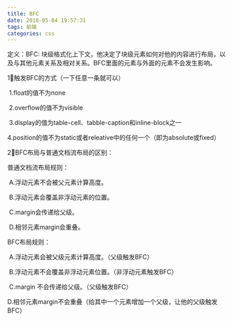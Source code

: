 ```yaml
---
title: BFC
date: 2018-05-04 19:57:31
tags: 前端
categories: css
---
```


定义：BFC:  块级格式化上下文，他决定了块级元素如何对他的内容进行布局，以及与其他元素关系及相对关系。BFC里面的元素与外面的元素不会发生影响。  

1⃣️触发BFC的方式（一下任意一条就可以）

​       1.float的值不为none

​        2.overflow的值不为visible

​        3.display的值为table-cell、tabble-caption和inline-block之一

​        4.position的值不为static或者releative中的任何一个（即为absolute或fixed）

2⃣️BFC布局与普通文档流布局的区别：

普通文档流布局规则：

​	A.浮动元素不会被父元素计算高度。

​	B.浮动元素会覆盖非浮动元素的位置。

​	C.margin会传递给父级。

​	D.相邻元素margin会重叠。

BFC布局规则：

​	A.浮动元素会被父级元素计算高度。（父级触发BFC）	

​	B.浮动元素不会覆盖非浮动元素位置。（非浮动元素触发BFC）

​	C.margin 不会传递给父级。（父级触发BFC）

​	D.相邻元素margin不会重叠（给其中一个元素增加一个父级，让他的父级触发BFC）